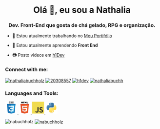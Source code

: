 <h1 align="center">Olá 👋, eu sou a Nathalia</h1>
<h3 align="center">Dev. Front-End que gosta de chá gelado, RPG e organização.</h3>

- 🔭 Estou atualmente trabalhando no [Meu Portifólio](https://github.com/NaBuchholz/portifolio)

- 📘 Estou atualmente aprendendo **Front End**

- 📷 Posto vídeos em [h1Dev](https://www.youtube.com/h1Dev)


<h3 align="left">Connect with me:</h3>
<p align="left">
<a href="https://linkedin.com/in/nathaliabuchholz" target="blank"><img align="center" src="https://raw.githubusercontent.com/rahuldkjain/github-profile-readme-generator/master/src/images/icons/Social/linked-in-alt.svg" alt="nathaliabuchholz" height="30" width="40" /></a>
<a href="https://stackoverflow.com/users/20308557" target="blank"><img align="center" src="https://raw.githubusercontent.com/rahuldkjain/github-profile-readme-generator/master/src/images/icons/Social/stack-overflow.svg" alt="20308557" height="30" width="40" /></a>
<a href="https://www.youtube.com/c/h1dev" target="blank"><img align="center" src="https://raw.githubusercontent.com/rahuldkjain/github-profile-readme-generator/master/src/images/icons/Social/youtube.svg" alt="h1dev" height="30" width="40" /></a>
<a href="https://www.hackerrank.com/nathaliabuchh" target="blank"><img align="center" src="https://raw.githubusercontent.com/rahuldkjain/github-profile-readme-generator/master/src/images/icons/Social/hackerrank.svg" alt="nathaliabuchh" height="30" width="40" /></a>
</p>

<h3 align="left">Languages and Tools:</h3>
<p align="left"> <a href="https://www.w3schools.com/css/" target="_blank" rel="noreferrer"> <img src="https://raw.githubusercontent.com/devicons/devicon/master/icons/css3/css3-original-wordmark.svg" alt="css3" width="40" height="40"/> </a> <a href="https://www.w3.org/html/" target="_blank" rel="noreferrer"> <img src="https://raw.githubusercontent.com/devicons/devicon/master/icons/html5/html5-original-wordmark.svg" alt="html5" width="40" height="40"/> </a> <a href="https://developer.mozilla.org/en-US/docs/Web/JavaScript" target="_blank" rel="noreferrer"> <img src="https://raw.githubusercontent.com/devicons/devicon/master/icons/javascript/javascript-original.svg" alt="javascript" width="40" height="40"/> </a> <a href="https://www.python.org" target="_blank" rel="noreferrer"> <img src="https://raw.githubusercontent.com/devicons/devicon/master/icons/python/python-original.svg" alt="python" width="40" height="40"/> </a> </p>

<p><img align="left" src="https://github-readme-stats.vercel.app/api/top-langs?username=nabuchholz&show_icons=true&theme=dracula&title_color=15c1ad&locale=pt-br&layout=compact" alt="nabuchholz" /></p>

<p>&nbsp;<img align="center" src="https://github-readme-stats.vercel.app/api?username=nabuchholz&show_icons=true&theme=dracula&title_color=15c1ad&locale=pt-br" alt="nabuchholz" /></p>
